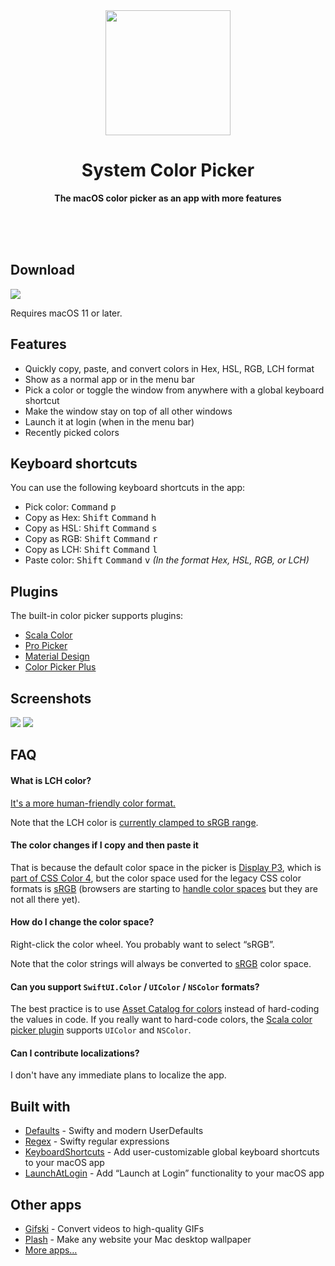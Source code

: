 <div align="center">
	<a href="https://sindresorhus.com/system-color-picker">
		<img src="Stuff/AppIcon-readme.png" width="200" height="200">
	</a>
	<h1>System Color Picker</h1>
	<p>
		<b>The macOS color picker as an app with more features</b>
	</p>
	<br>
	<br>
	<br>
</div>

## Download

[![](https://tools.applemediaservices.com/api/badges/download-on-the-mac-app-store/black/en-us?size=250x83&releaseDate=1615852800)](https://apps.apple.com/app/id1545870783)

Requires macOS 11 or later.

## Features

- Quickly copy, paste, and convert colors in Hex, HSL, RGB, LCH format
- Show as a normal app or in the menu bar
- Pick a color or toggle the window from anywhere with a global keyboard shortcut
- Make the window stay on top of all other windows
- Launch it at login (when in the menu bar)
- Recently picked colors

## Keyboard shortcuts

You can use the following keyboard shortcuts in the app:

- Pick color: <kbd>Command</kbd> <kbd>p</kbd>
- Copy as Hex: <kbd>Shift</kbd> <kbd>Command</kbd> <kbd>h</kbd>
- Copy as HSL: <kbd>Shift</kbd> <kbd>Command</kbd> <kbd>s</kbd>
- Copy as RGB: <kbd>Shift</kbd> <kbd>Command</kbd> <kbd>r</kbd>
- Copy as LCH: <kbd>Shift</kbd> <kbd>Command</kbd> <kbd>l</kbd>
- Paste color: <kbd>Shift</kbd> <kbd>Command</kbd> <kbd>v</kbd> *(In the format Hex, HSL, RGB, or LCH)*

## Plugins

The built-in color picker supports plugins:

- [Scala Color](https://bjango.com/mac/skalacolor/)
- [Pro Picker](https://formulae.brew.sh/cask/colorpicker-propicker)
- [Material Design](https://github.com/johnyanarella/MaterialDesignColorPicker)
- [Color Picker Plus](https://github.com/viktorstrate/color-picker-plus)

## Screenshots

![](Stuff/screenshot1.jpg)
![](Stuff/screenshot2.jpg)

## FAQ

#### What is LCH color?

[It's a more human-friendly color format.](https://lea.verou.me/2020/04/lch-colors-in-css-what-why-and-how/)

Note that the LCH color is [currently clamped to sRGB range](https://github.com/sindresorhus/System-Color-Picker/issues/13).

#### The color changes if I copy and then paste it

That is because the default color space in the picker is [Display P3](https://en.wikipedia.org/wiki/DCI-P3), which is [part of CSS Color 4](https://drafts.csswg.org/css-color-4/#valdef-color-display-p3), but the color space used for the legacy CSS color formats is [sRGB](https://en.wikipedia.org/wiki/SRGB) (browsers are starting to [handle color spaces](https://css-tricks.com/the-expanding-gamut-of-color-on-the-web/) but they are not all there yet).

#### How do I change the color space?

Right-click the color wheel. You probably want to select “sRGB”.

Note that the color strings will always be converted to [sRGB](https://en.wikipedia.org/wiki/SRGB) color space.

#### Can you support `SwiftUI.Color` / `UIColor` / `NSColor` formats?

The best practice is to use [Asset Catalog for colors](https://devblog.xero.com/managing-ui-colours-with-ios-11-asset-catalogs-16500ba48205) instead of hard-coding the values in code. If you really want to hard-code colors, the [Scala color picker plugin](https://bjango.com/mac/skalacolor/) supports `UIColor` and `NSColor`.

#### Can I contribute localizations?

I don't have any immediate plans to localize the app.

## Built with

- [Defaults](https://github.com/sindresorhus/Defaults) - Swifty and modern UserDefaults
- [Regex](https://github.com/sindresorhus/Regex) - Swifty regular expressions
- [KeyboardShortcuts](https://github.com/sindresorhus/KeyboardShortcuts) - Add user-customizable global keyboard shortcuts to your macOS app
- [LaunchAtLogin](https://github.com/sindresorhus/LaunchAtLogin) - Add “Launch at Login” functionality to your macOS app

## Other apps

- [Gifski](https://github.com/sindresorhus/Gifski) - Convert videos to high-quality GIFs
- [Plash](https://github.com/sindresorhus/Plash) - Make any website your Mac desktop wallpaper
- [More apps…](https://sindresorhus.com/apps)

